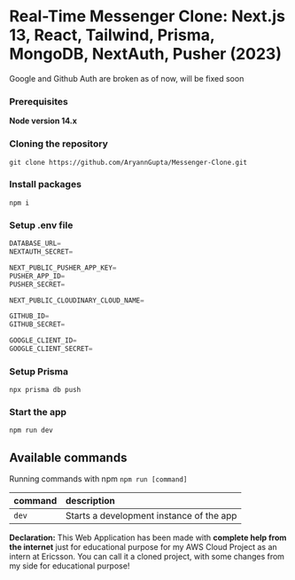# Real-Time Messenger Clone: Next.js 13, React, Tailwind, Prisma, MongoDB, NextAuth, Pusher (2023)

Google and Github Auth are broken as of now, will be fixed soon

### Prerequisites

**Node version 14.x**

### Cloning the repository

```shell
git clone https://github.com/AryannGupta/Messenger-Clone.git
```

### Install packages

```shell
npm i
```

### Setup .env file

```js
DATABASE_URL=
NEXTAUTH_SECRET=

NEXT_PUBLIC_PUSHER_APP_KEY=
PUSHER_APP_ID=
PUSHER_SECRET=

NEXT_PUBLIC_CLOUDINARY_CLOUD_NAME=

GITHUB_ID=
GITHUB_SECRET=

GOOGLE_CLIENT_ID=
GOOGLE_CLIENT_SECRET=
```

### Setup Prisma

```shell
npx prisma db push

```

### Start the app

```shell
npm run dev
```

## Available commands

Running commands with npm `npm run [command]`

| command | description                              |
| :------ | :--------------------------------------- |
| `dev`   | Starts a development instance of the app |

**Declaration:**
This Web Application has been made with **complete help from the internet** just for educational purpose for my AWS Cloud Project as an intern at Ericsson. You can call it a cloned project, with some changes from my side for educational purpose!
